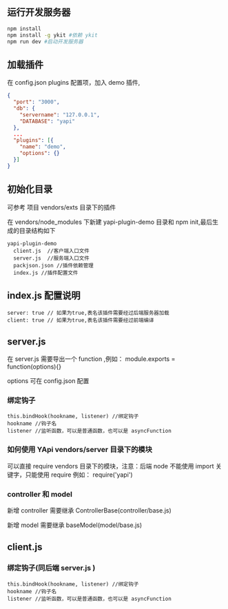 ## 运行开发服务器

```bash
npm install
npm install -g ykit #依赖 ykit
npm run dev #启动开发服务器
```

## 加载插件

在 config.json plugins 配置项，加入 demo 插件,

```json
{
  "port": "3000",
  "db": {
    "servername": "127.0.0.1",
    "DATABASE": "yapi"
  },
  ...
  "plugins": [{
    "name": "demo",
    "options": {}
  }]
}
```

## 初始化目录

可参考 项目 vendors/exts 目录下的插件

在 vendors/node_modules 下新建 yapi-plugin-demo 目录和 npm init,最后生成的目录结构如下

```
yapi-plugin-demo
  client.js  //客户端入口文件
  server.js  //服务端入口文件
  packjson.json //插件依赖管理
  index.js //插件配置文件
```

## index.js 配置说明

```
server: true // 如果为true,表名该插件需要经过后端服务器加载
client: true // 如果为true,表名该插件需要经过前端编译
```

## server.js

在 server.js 需要导出一个 function ,例如： module.exports = function(options){}

options 可在 config.json 配置

### 绑定钩子

```
this.bindHook(hookname, listener) //绑定钩子
hookname //钩子名
listener //监听函数，可以是普通函数，也可以是 asyncFunction
```

### 如何使用 YApi vendors/server 目录下的模块

可以直接 require vendors 目录下的模块，注意：后端 node 不能使用 import 关键字，只能使用 require
例如： require('yapi')

### controller 和 model

新增 controller 需要继承 ControllerBase(controller/base.js)

新增 model 需要继承 baseModel(model/base.js)

## client.js

### 绑定钩子(同后端 server.js )

```
this.bindHook(hookname, listener) //绑定钩子
hookname //钩子名
listener //监听函数，可以是普通函数，也可以是 asyncFunction
```
